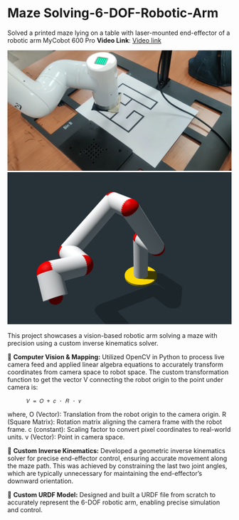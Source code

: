 # Maze Solving-6-DOF-Robotic-Arm
Solved a printed maze lying on a table with laser-mounted end-effector of a robotic arm MyCobot 600 Pro
**Video Link**: [Video link](https://youtu.be/8pNSNreSBco)

![Maze_Solving](https://raw.githubusercontent.com/Sjschhabra/Maze-Solving-6-DOF-Robotic-Arm/refs/heads/main/media/Screenshot%202025-04-01%20150416.png)
![Robot](https://raw.githubusercontent.com/Sjschhabra/Maze-Solving-6-DOF-Robotic-Arm/refs/heads/main/media/Screenshot%202025-03-12%20184611.png)

This project showcases a vision-based robotic arm solving a maze with precision using a custom inverse kinematics solver.

🔹 **Computer Vision & Mapping:** Utilized OpenCV in Python to process live camera feed and applied linear algebra equations to accurately transform coordinates from camera space to robot space.
The custom transformation function to get the vector V connecting the robot origin to the point under camera is:

          𝑉 = 𝑂 + 𝑐 ⋅ 𝑅 ⋅ 𝑣

  where,
  O (Vector): Translation from the robot origin to the camera origin.
  R (Square Matrix): Rotation matrix aligning the camera frame with the robot frame.
  c (constant): Scaling factor to convert pixel coordinates to real-world units.
  v (Vector): Point in camera space.


🔹 **Custom Inverse Kinematics:** Developed a geometric inverse kinematics solver for precise end-effector control, ensuring accurate movement along the maze path. This was achieved by constraining the last two joint angles, which are typically unnecessary for maintaining the end-effector’s downward orientation.

🔹 **Custom URDF Model:** Designed and built a URDF file from scratch to accurately represent the 6-DOF robotic arm, enabling precise simulation and control.
